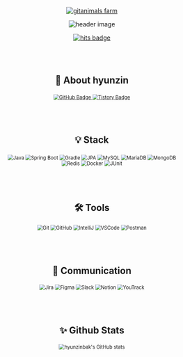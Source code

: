 <!-- 상단 동물 농장(gitanimals) + 헤더 + 방문자수 카운트 -->
<p align="center">
  <!-- gitanimals -->
  <a href="https://github.com/devxb/gitanimals">
    <img src="https://render.gitanimals.org/farms/hyunzinbak" alt="gitanimals farm"/>
  </a>
</p>

<p align="center">
  <!-- 헤더: capsule-render -->
  <img src="https://capsule-render.vercel.app/api?type=venom&color=auto&height=300&section=header&text=hyeonjin%20park&fontSize=90" 
       alt="header image"/>
</p>

<p align="center">
  <!-- 방문자수 카운트 -->
  <a href="https://hits.seeyoufarm.com" target="_blank">
    <img src="https://hits.seeyoufarm.com/api/count/incr/badge.svg?url=https%3A%2F%2Fgithub.com%2Fhyunzinbak&count_bg=%23AE5656&title_bg=%23555555&icon=&icon_color=%23E7E7E7&title=hits&edge_flat=false" 
         alt="hits badge" />
  </a>
</p>

<br/><br/>

<h2 align="center">👾 About hyunzin</h2>
<p align="center" style="transform: scale(0.8); transform-origin: center;">
  <!-- GitHub -->
  <a href="https://github.com/hyunzinbak" target="_blank">
    <img src="https://img.shields.io/badge/GitHub-F9F9F9?style=for-the-badge&logo=GitHub&logoColor=181717" alt="GitHub Badge"/>
  </a>
  
  <!-- Tistory -->
  <a href="https://hgggny.tistory.com/" target="_blank">
    <img src="https://img.shields.io/badge/Tistory-FF6600?style=for-the-badge&logo=Tistory&logoColor=white" alt="Tistory Badge"/>
  </a>
</p>

<br/><br/>

<h2 align="center">💡 Stack</h2>
<p align="center" style="transform: scale(0.8); transform-origin: center;">
  <!-- 언어 및 프레임워크 -->
  <img src="https://img.shields.io/badge/Java-007396?style=for-the-badge&logo=java&logoColor=white" alt="Java"/>
  <img src="https://img.shields.io/badge/Spring%20Boot-6DB33F?style=for-the-badge&logo=springboot&logoColor=white" alt="Spring Boot"/>
  <img src="https://img.shields.io/badge/Gradle-02303A?style=for-the-badge&logo=gradle&logoColor=white" alt="Gradle"/>
  <img src="https://img.shields.io/badge/JPA-6DB33F?style=for-the-badge&logo=jpa&logoColor=white" alt="JPA"/>
  
  <!-- 데이터베이스 -->
  <img src="https://img.shields.io/badge/MySQL-4479A1?style=for-the-badge&logo=mysql&logoColor=white" alt="MySQL"/>
  <img src="https://img.shields.io/badge/MariaDB-003545?style=for-the-badge&logo=mariadb&logoColor=white" alt="MariaDB"/>
  <img src="https://img.shields.io/badge/MongoDB-47A248?style=for-the-badge&logo=mongodb&logoColor=white" alt="MongoDB"/>
  <img src="https://img.shields.io/badge/Redis-DC382D?style=for-the-badge&logo=redis&logoColor=white" alt="Redis"/>
  
  <!-- 기타 -->
  <img src="https://img.shields.io/badge/Docker-2496ED?style=for-the-badge&logo=docker&logoColor=white" alt="Docker"/>
  <img src="https://img.shields.io/badge/JUnit-25A162?style=for-the-badge&logo=junit5&logoColor=white" alt="JUnit"/>
</p>

<br/><br/>

<h2 align="center">🛠 Tools</h2>
<p align="center" style="transform: scale(0.8); transform-origin: center;">
  <img src="https://img.shields.io/badge/Git-F05032?style=for-the-badge&logo=git&logoColor=white" alt="Git"/>
  <img src="https://img.shields.io/badge/GitHub-181717?style=for-the-badge&logo=github&logoColor=white" alt="GitHub"/>
  <img src="https://img.shields.io/badge/IntelliJ%20IDEA-800080?style=for-the-badge&logo=intellijidea&logoColor=white" alt="IntelliJ"/>
  <img src="https://img.shields.io/badge/VSCode-007ACC?style=for-the-badge&logo=visualstudiocode&logoColor=white" alt="VSCode"/>
  <img src="https://img.shields.io/badge/Postman-FF6C37?style=for-the-badge&logo=postman&logoColor=white" alt="Postman"/>
</p>

<br/><br/>

<h2 align="center">💬 Communication</h2>
<p align="center" style="transform: scale(0.8); transform-origin: center;">
  <img src="https://img.shields.io/badge/Jira-0052CC?style=for-the-badge&logo=jira&logoColor=white" alt="Jira"/>
  <img src="https://img.shields.io/badge/Figma-F24E1E?style=for-the-badge&logo=figma&logoColor=white" alt="Figma"/>
  <img src="https://img.shields.io/badge/Slack-FFEC00?style=for-the-badge&logo=slack&logoColor=white" alt="Slack"/>
  <img src="https://img.shields.io/badge/Notion-000000?style=for-the-badge&logo=Notion&logoColor=white" alt="Notion"/>
  <img src="https://img.shields.io/badge/YouTrack-4A154B?style=for-the-badge&logo=YouTrack&logoColor=white" alt="YouTrack"/>

</p>

<br/><br/>

<h2 align="center">✨ Github Stats</h2>
<p align="center" style="transform: scale(0.8); transform-origin: center;">
  <!-- GitHub stats -->
  <img src="https://github-readme-stats.vercel.app/api?username=hyunzinbak&show_icons=true&count_private=true" 
       alt="hyunzinbak's GitHub stats" />
</p>
